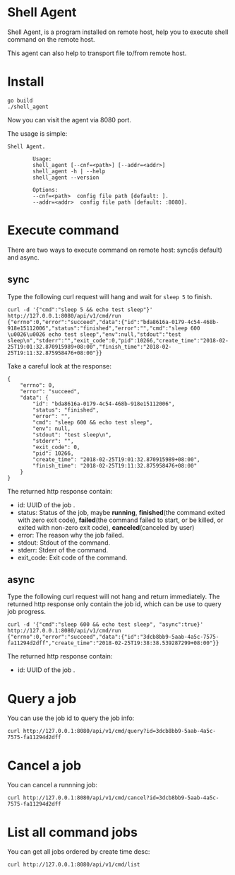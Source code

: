 # Shell Agent
Shell Agent, is a program installed on remote host, help  you to execute shell command on the remote host. 

This agent can also help to transport file to/from remote host.

# Install 
```
go build
./shell_agent 
```
Now you can visit the agent via 8080 port.

The usage is simple:
```
Shell Agent.

        Usage:
        shell_agent [--cnf=<path>] [--addr=<addr>]
        shell_agent -h | --help
        shell_agent --version

        Options:
        --cnf=<path>  config file path [default: ].
        --addr=<addr>  config file path [default: :8080].
```



# Execute command
There are two ways to execute command on remote host: sync(is default) and async.
## sync
Type the following curl request will hang and wait for `sleep 5` to finish.
```
curl -d '{"cmd":"sleep 5 && echo test sleep"}' http://127.0.0.1:8080/api/v1/cmd/run
{"errno":0,"error":"succeed","data":{"id":"bda8616a-0179-4c54-468b-918e15112006","status":"finished","error":"","cmd":"sleep 600 \u0026\u0026 echo test sleep","env":null,"stdout":"test sleep\n","stderr":"","exit_code":0,"pid":10266,"create_time":"2018-02-25T19:01:32.870915989+08:00","finish_time":"2018-02-25T19:11:32.875958476+08:00"}}
```

Take a careful look at the response:
```
{
    "errno": 0, 
    "error": "succeed", 
    "data": {
        "id": "bda8616a-0179-4c54-468b-918e15112006", 
        "status": "finished", 
        "error": "", 
        "cmd": "sleep 600 && echo test sleep", 
        "env": null, 
        "stdout": "test sleep\n", 
        "stderr": "", 
        "exit_code": 0, 
        "pid": 10266, 
        "create_time": "2018-02-25T19:01:32.870915989+08:00", 
        "finish_time": "2018-02-25T19:11:32.875958476+08:00"
    }
}
```
The returned http response contain: 
* id: UUID of the job .
* status: Status of the job, maybe **running**, **finished**(the command exited with zero exit code), **failed**(the command failed to start, or be killed, or exited with non-zero exit code), **canceled**(canceled by user)
* error: The reason why the job failed.
* stdout: Stdout of the command.
* stderr: Stderr of the command.
* exit_code: Exit code of the command.


## async
Type the following curl request will not hang and return immediately.
The returned http response only contain the job id, which can be use to query job progress.
```
curl -d '{"cmd":"sleep 600 && echo test sleep", "async":true}' http://127.0.0.1:8080/api/v1/cmd/run  
{"errno":0,"error":"succeed","data":{"id":"3dcb8bb9-5aab-4a5c-7575-fa11294d2dff","create_time":"2018-02-25T19:38:38.539287299+08:00"}}
```
The returned http response contain:
* id: UUID of the job .


# Query a job
You can use the job id to query the job info:

```
curl http://127.0.0.1:8080/api/v1/cmd/query?id=3dcb8bb9-5aab-4a5c-7575-fa11294d2dff

```

# Cancel a job
You can cancel a runnning job:
```
curl http://127.0.0.1:8080/api/v1/cmd/cancel?id=3dcb8bb9-5aab-4a5c-7575-fa11294d2dff

```

# List all command jobs
You can get all jobs ordered by create time desc:

```
curl http://127.0.0.1:8080/api/v1/cmd/list

```

